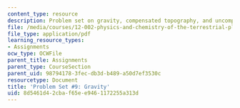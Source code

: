 ```yaml
---
content_type: resource
description: Problem set on gravity, compensated topography, and uncompensated topography.
file: /media/courses/12-002-physics-and-chemistry-of-the-terrestrial-planets-fall-2008/8d5461d42cbaf65ee9461172255a313d_MIT12_002f08_ps09.pdf
file_type: application/pdf
learning_resource_types:
- Assignments
ocw_type: OCWFile
parent_title: Assignments
parent_type: CourseSection
parent_uid: 98794178-3fec-db3d-b489-a50d7ef3530c
resourcetype: Document
title: 'Problem Set #9: Gravity'
uid: 8d5461d4-2cba-f65e-e946-1172255a313d
---
```

